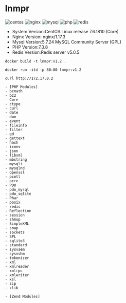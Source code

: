 # lnmpr
 ![centos](https://blog.centos.org/wp-content/uploads/2018/09/centos-logo-348x350-c.png,linux) ![nginx](http://nginx.org/nginx.png, ) ![mysql](https://www.mysql.com/common/logos/logo-mysql-170x115.png,mysql) ![php](http://pngimg.com/uploads/php/php_PNG50.png,php) ![redis](https://redis.io/images/redis-white.png,redis) 

- System Version:CentOS Linux release 7.6.1810 (Core)
- Nginx Version: nginx/1.17.3 
- Mysql Version:5.7.24 MySQL Community Server (GPL) 
- PHP Version:7.3.8
- Redis Version:Redis server v5.0.5

`docker build -t lnmpr:v1.2 .`

`docker run -itd -p 80:80 lnmpr:v1.2 `

`curl http://172.17.0.2`

```
- [PHP Modules]
- bcmath
- bz2
- Core
- ctype
- curl
- date
- dom
- event
- fileinfo
- filter
- gd
- gettext
- hash
- iconv
- json
- libxml
- mbstring
- mysqli
- mysqlnd
- openssl
- pcntl
- pcre
- PDO
- pdo_mysql
- pdo_sqlite
- Phar
- posix
- redis
- Reflection
- session
- shmop
- SimpleXML
- soap
- sockets
- SPL
- sqlite3
- standard
- sysvsem
- sysvshm
- tokenizer
- xml
- xmlreader
- xmlrpc
- xmlwriter
- xsl
- zip
- zlib

- [Zend Modules]
```
